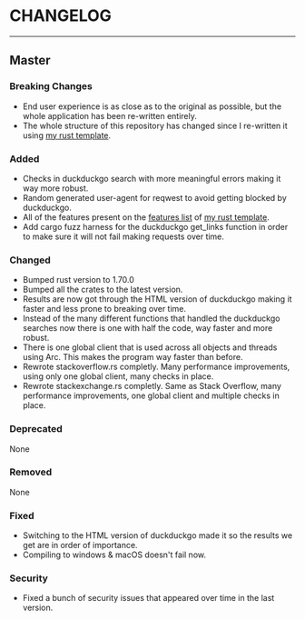 # CHANGELOG

---

## Master

### Breaking Changes

- End user experience is as close as to the original as possible, but the whole
  application has been re-written entirely.
- The whole structure of this repository has changed since I re-written it using
  [my rust template](https://github.com/Obscurely/RustTemplate).

### Added

- Checks in duckduckgo search with more meaningful errors making it way more
  robust.
- Random generated user-agent for reqwest to avoid getting blocked by
  duckduckgo.
- All of the features present on the
  [features list](https://obscurely.github.io/RustTemplate/template/FEATURES.html)
  of [my rust template](https://github.com/Obscurely/RustTemplate).
- Add cargo fuzz harness for the duckduckgo get_links function in order to make
  sure it will not fail making requests over time.

### Changed

- Bumped rust version to 1.70.0
- Bumped all the crates to the latest version.
- Results are now got through the HTML version of duckduckgo making it faster
  and less prone to breaking over time.
- Instead of the many different functions that handled the duckduckgo searches
  now there is one with half the code, way faster and more robust.
- There is one global client that is used across all objects and threads using
  Arc. This makes the program way faster than before.
- Rewrote stackoverflow.rs completly. Many performance improvements, using only
  one global client, many checks in place.
- Rewrote stackexchange.rs completly. Same as Stack Overflow, many performance
  improvements, one global client and multiple checks in place.

### Deprecated

None

### Removed

None

### Fixed

- Switching to the HTML version of duckduckgo made it so the results we get are
  in order of importance.
- Compiling to windows & macOS doesn't fail now.

### Security

- Fixed a bunch of security issues that appeared over time in the last version.
